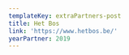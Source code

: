 ```yaml
---
templateKey: extraPartners-post
title: Het Bos
link: 'https://www.hetbos.be/'
yearPartner: 2019
---
```

